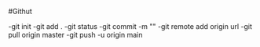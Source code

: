 #Githut

-git init
-git add .
-git status
-git commit -m ""
-git remote add origin url
-git pull origin master
-git push -u origin main